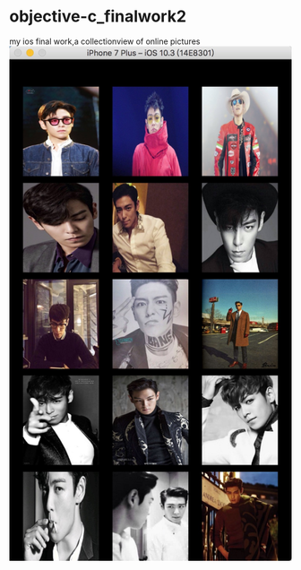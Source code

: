 # objective-c_finalwork2
my ios final work,a collectionview of online pictures
![image](https://github.com/reignsdu/objective-c_finalwork2/blob/master/example.jpg)
